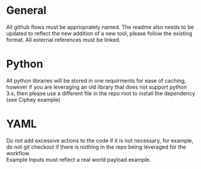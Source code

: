 # General

All github flows must be apprioprately named. The readme also needs to be updated to reflect the new addition of a new tool, please follow the existing format. All external references must be linked.  

# Python

All python libraries will be stored in one requirments for ease of caching, however if you are leveraging an old library that does not support python 3.x, then please use a different file in the repo root to install the dependency (see Ciphey example)  

# YAML

Do not add excessive actions to the code if it is not necessary, for example, do not git checkout if there is nothing in the repo being leveraged for the workflow.  
Example Inputs must reflect a real world payload example.



